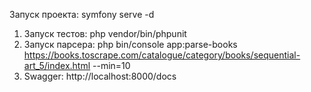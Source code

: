 Запуск проекта: symfony serve -d

1) Запуск тестов: php vendor/bin/phpunit
2) Запуск парсера: php bin/console app:parse-books https://books.toscrape.com/catalogue/category/books/sequential-art_5/index.html --min=10
3) Swagger: http://localhost:8000/docs
